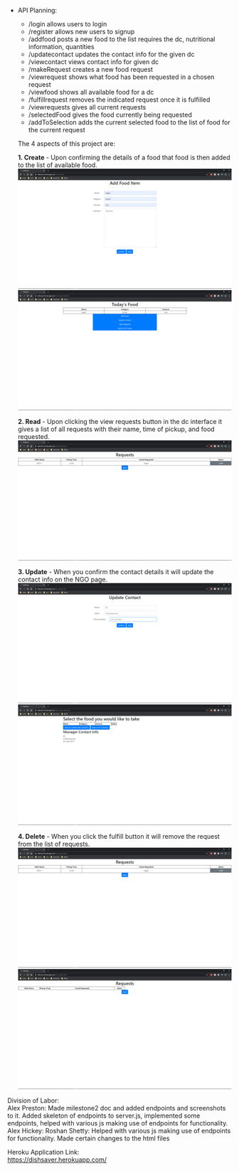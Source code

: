 *   API Planning:
    * /login allows users to login   
    * /register allows new users to signup
    * /addfood posts a new food to the list requires the dc, nutritional information, quantities
    * /updatecontact updates the contact info for the given dc
    * /viewcontact views contact info for given dc
    * /makeRequest creates a new food request
    * /viewrequest shows what food has been requested in a chosen request
    * /viewfood shows all available food for a dc
    * /fulfillrequest removes the indicated request once it is fulfilled
    * /viewrequests gives all current requests
    * /selectedFood gives the food currently being requested
    * /addToSelection adds the current selected food to the list of food for the current request
    
    The 4 aspects of this project are:


    **1. Create** - Upon confirming the details of a food that food is then added to the list of available food.  \
    ![image](html-file-pictures/Create-Food-1.png) \
    ![image](html-file-pictures/Create-Food-2.png) 

    

    **2. Read** - Upon clicking the view requests button in the dc interface it gives a list of all requests with their name, time of pickup, and food requested. \
    ![image](html-file-pictures/Read-Requests.png)

     

    **3. Update** -  When you confirm the contact details it will update the contact info on the NGO page. \
    ![image](html-file-pictures/Update-Contact-1.png) \
    ![image](html-file-pictures/Update-Contact-2.png) 

   

    **4. Delete** - When you click the fulfill button it will remove the request from the list of requests.  \
    ![image](html-file-pictures/Delete-Request-1.png) \
    ![image](html-file-pictures/Delete-Request-2.png) 

    

Division of Labor: \
Alex Preston: Made milestone2 doc and added endpoints and screenshots to it. Added skeleton of endpoints to server.js, implemented some endpoints, helped with various js making use of endpoints for functionality.
Alex Hickey:
Roshan Shetty: Helped with various js making use of endpoints for functionality. Made certain changes to the html files 

Heroku Application Link: \
https://dishsaver.herokuapp.com/
